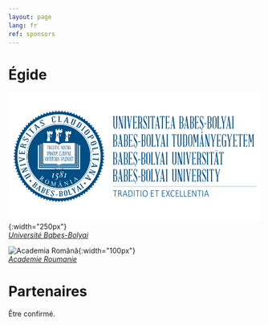 ```yaml
---
layout: page
lang: fr
ref: sponsors
---
```


# Égide

![Universitatea Babeș-Bolyai](/assets/images/Logo-UBB.svg){:width="250px"}<br />
*[Université Babeș-Bolyai](https://www.ubbcluj.ro)*

![Academia Română](https://acad.ro/institutia/img/media/sigla/Academia_Romana_sigla_web.png){:width="100px"}<br />
*[Academie Roumanie](https://acad.ro)*


# Partenaires

Être confirmé.


